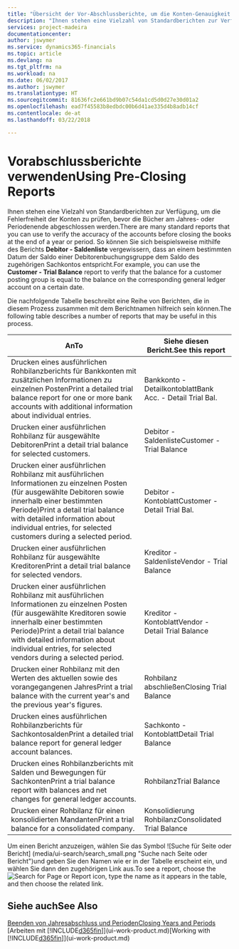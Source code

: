 ```yaml
---
title: "Übersicht der Vor-Abschlussberichte, um die Konten-Genauigkeit sicherzustellen| Microsoft Docs"
description: "Ihnen stehen eine Vielzahl von Standardberichten zur Verfügung, um die Fehlerfreiheit der Konten zu prüfen, bevor die Bücher am Jahres- oder Periodenende abgeschlossen werden."
services: project-madeira
documentationcenter: 
author: jswymer
ms.service: dynamics365-financials
ms.topic: article
ms.devlang: na
ms.tgt_pltfrm: na
ms.workload: na
ms.date: 06/02/2017
ms.author: jswymer
ms.translationtype: HT
ms.sourcegitcommit: 81636fc2e661bd9b07c54da1cd5d0d27e30d01a2
ms.openlocfilehash: ead7f45583b8edbdc00b6d41ae335d4b8adb14cf
ms.contentlocale: de-at
ms.lasthandoff: 03/22/2018

---
```

# <a name="using-pre-closing-reports"></a><span data-ttu-id="08171-103">Vorabschlussberichte verwenden</span><span class="sxs-lookup"><span data-stu-id="08171-103">Using Pre-Closing Reports</span></span>
<span data-ttu-id="08171-104">Ihnen stehen eine Vielzahl von Standardberichten zur Verfügung, um die Fehlerfreiheit der Konten zu prüfen, bevor die Bücher am Jahres- oder Periodenende abgeschlossen werden.</span><span class="sxs-lookup"><span data-stu-id="08171-104">There are many standard reports that you can use to verify the accuracy of the accounts before closing the books at the end of a year or period.</span></span> <span data-ttu-id="08171-105">So können Sie sich beispielsweise mithilfe des Berichts **Debitor - Saldenliste** vergewissern, dass an einem bestimmten Datum der Saldo einer Debitorenbuchungsgruppe dem Saldo des zugehörigen Sachkontos entspricht.</span><span class="sxs-lookup"><span data-stu-id="08171-105">For example, you can use the **Customer - Trial Balance** report to verify that the balance for a customer posting group is equal to the balance on the corresponding general ledger account on a certain date.</span></span>

<span data-ttu-id="08171-106">Die nachfolgende Tabelle beschreibt eine Reihe von Berichten, die in diesem Prozess zusammen mit dem Berichtnamen hilfreich sein können.</span><span class="sxs-lookup"><span data-stu-id="08171-106">The following table describes a number of reports that may be useful in this process.</span></span>

| <span data-ttu-id="08171-107">An</span><span class="sxs-lookup"><span data-stu-id="08171-107">To</span></span> | <span data-ttu-id="08171-108">Siehe diesen Bericht.</span><span class="sxs-lookup"><span data-stu-id="08171-108">See this report</span></span> |
| --- | --- |
| <span data-ttu-id="08171-109">Drucken eines ausführlichen Rohbilanzberichts für Bankkonten mit zusätzlichen Informationen zu einzelnen Posten</span><span class="sxs-lookup"><span data-stu-id="08171-109">Print a detailed trial balance report for one or more bank accounts with additional information about individual entries.</span></span> |<span data-ttu-id="08171-110">Bankkonto - Detailkontoblatt</span><span class="sxs-lookup"><span data-stu-id="08171-110">Bank Acc. - Detail Trial Bal.</span></span> |
| <span data-ttu-id="08171-111">Drucken einer ausführlichen Rohbilanz für ausgewählte Debitoren</span><span class="sxs-lookup"><span data-stu-id="08171-111">Print a detail trial balance for selected customers.</span></span> |<span data-ttu-id="08171-112">Debitor - Saldenliste</span><span class="sxs-lookup"><span data-stu-id="08171-112">Customer - Trial Balance</span></span> |
| <span data-ttu-id="08171-113">Drucken einer ausführlichen Rohbilanz mit ausführlichen Informationen zu einzelnen Posten (für ausgewählte Debitoren sowie innerhalb einer bestimmten Periode)</span><span class="sxs-lookup"><span data-stu-id="08171-113">Print a detail trial balance with detailed information about individual entries, for selected customers during a selected period.</span></span> |<span data-ttu-id="08171-114">Debitor - Kontoblatt</span><span class="sxs-lookup"><span data-stu-id="08171-114">Customer - Detail Trial Bal.</span></span> |
| <span data-ttu-id="08171-115">Drucken einer ausführlichen Rohbilanz für ausgewählte Kreditoren</span><span class="sxs-lookup"><span data-stu-id="08171-115">Print a detail trial balance for selected vendors.</span></span> |<span data-ttu-id="08171-116">Kreditor - Saldenliste</span><span class="sxs-lookup"><span data-stu-id="08171-116">Vendor - Trial Balance</span></span> |
| <span data-ttu-id="08171-117">Drucken einer ausführlichen Rohbilanz mit ausführlichen Informationen zu einzelnen Posten (für ausgewählte Kreditoren sowie innerhalb einer bestimmten Periode)</span><span class="sxs-lookup"><span data-stu-id="08171-117">Print a detail trial balance with detailed information about individual entries, for selected vendors during a selected period.</span></span> |<span data-ttu-id="08171-118">Kreditor - Kontoblatt</span><span class="sxs-lookup"><span data-stu-id="08171-118">Vendor - Detail Trial Balance</span></span> |
| <span data-ttu-id="08171-119">Drucken einer Rohbilanz mit den Werten des aktuellen sowie des vorangegangenen Jahres</span><span class="sxs-lookup"><span data-stu-id="08171-119">Print a trial balance with the current year's and the previous year's figures.</span></span> |<span data-ttu-id="08171-120">Rohbilanz abschließen</span><span class="sxs-lookup"><span data-stu-id="08171-120">Closing Trial Balance</span></span> |
| <span data-ttu-id="08171-121">Drucken eines ausführlichen Rohbilanzberichts für Sachkontosalden</span><span class="sxs-lookup"><span data-stu-id="08171-121">Print a detailed trial balance report for general ledger account balances.</span></span> |<span data-ttu-id="08171-122">Sachkonto - Kontoblatt</span><span class="sxs-lookup"><span data-stu-id="08171-122">Detail Trial Balance</span></span> |
| <span data-ttu-id="08171-123">Drucken eines Rohbilanzberichts mit Salden und Bewegungen für Sachkonten</span><span class="sxs-lookup"><span data-stu-id="08171-123">Print a trial balance report with balances and net changes for general ledger accounts.</span></span> |<span data-ttu-id="08171-124">Rohbilanz</span><span class="sxs-lookup"><span data-stu-id="08171-124">Trial Balance</span></span> |
| <span data-ttu-id="08171-125">Drucken einer Rohbilanz für einen konsolidierten Mandanten</span><span class="sxs-lookup"><span data-stu-id="08171-125">Print a trial balance for a consolidated company.</span></span> |<span data-ttu-id="08171-126">Konsolidierung Rohbilanz</span><span class="sxs-lookup"><span data-stu-id="08171-126">Consolidated Trial Balance</span></span> |

<span data-ttu-id="08171-127">Um einen Bericht anzuzeigen, wählen Sie das Symbol ![Suche für Seite oder Bericht] (media/ui-search/search_small.png "Suche nach Seite oder Bericht")und geben Sie den Namen wie er in der Tabelle erscheint ein, und wählen Sie dann den zugehörigen Link aus.</span><span class="sxs-lookup"><span data-stu-id="08171-127">To see a report, choose the ![Search for Page or Report](media/ui-search/search_small.png "Search for Page or Report icon") icon, type the name as it appears in the table, and then choose the related link.</span></span>

## <a name="see-also"></a><span data-ttu-id="08171-128">Siehe auch</span><span class="sxs-lookup"><span data-stu-id="08171-128">See Also</span></span>
[<span data-ttu-id="08171-129">Beenden von Jahresabschluss und Perioden</span><span class="sxs-lookup"><span data-stu-id="08171-129">Closing Years and Periods</span></span>](year-close-years-periods.md)  
<span data-ttu-id="08171-130">[Arbeiten mit [!INCLUDE[d365fin](includes/d365fin_md.md)]](ui-work-product.md)</span><span class="sxs-lookup"><span data-stu-id="08171-130">[Working with [!INCLUDE[d365fin](includes/d365fin_md.md)]](ui-work-product.md)</span></span>


